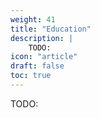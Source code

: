 ```yaml
---
weight: 41
title: "Education"
description: |
    TODO:
icon: "article"
draft: false
toc: true
---
```


TODO:

